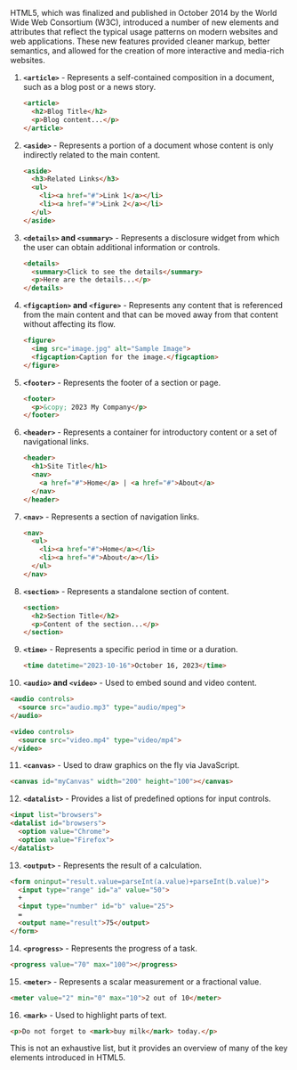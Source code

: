 HTML5, which was finalized and published in October 2014 by the World Wide Web Consortium (W3C), introduced a number of new elements and attributes that reflect the typical usage patterns on modern websites and web applications. These new features provided cleaner markup, better semantics, and allowed for the creation of more interactive and media-rich websites.

1. **`<article>`** - Represents a self-contained composition in a document, such as a blog post or a news story.
   ```html
   <article>
     <h2>Blog Title</h2>
     <p>Blog content...</p>
   </article>
   ```
 
2. **`<aside>`** - Represents a portion of a document whose content is only indirectly related to the main content.
   ```html
   <aside>
     <h3>Related Links</h3>
     <ul>
       <li><a href="#">Link 1</a></li>
       <li><a href="#">Link 2</a></li>
     </ul>
   </aside>
   ```

3. **`<details>` and `<summary>`** - Represents a disclosure widget from which the user can obtain additional information or controls.
   ```html
   <details>
     <summary>Click to see the details</summary>
     <p>Here are the details...</p>
   </details>
   ```

4. **`<figcaption>` and `<figure>`** - Represents any content that is referenced from the main content and that can be moved away from that content without affecting its flow.
   ```html
   <figure>
     <img src="image.jpg" alt="Sample Image">
     <figcaption>Caption for the image.</figcaption>
   </figure>
   ```

5. **`<footer>`** - Represents the footer of a section or page.
   ```html
   <footer>
     <p>&copy; 2023 My Company</p>
   </footer>
   ```

6. **`<header>`** - Represents a container for introductory content or a set of navigational links.
   ```html
   <header>
     <h1>Site Title</h1>
     <nav>
       <a href="#">Home</a> | <a href="#">About</a>
     </nav>
   </header>
   ```

7. **`<nav>`** - Represents a section of navigation links.
   ```html
   <nav>
     <ul>
       <li><a href="#">Home</a></li>
       <li><a href="#">About</a></li>
     </ul>
   </nav>
   ```

8. **`<section>`** - Represents a standalone section of content.
   ```html
   <section>
     <h2>Section Title</h2>
     <p>Content of the section...</p>
   </section>
   ```

9. **`<time>`** - Represents a specific period in time or a duration.
   ```html
   <time datetime="2023-10-16">October 16, 2023</time>
   ```

10. **`<audio>` and `<video>`** - Used to embed sound and video content.
   ```html
   <audio controls>
     <source src="audio.mp3" type="audio/mpeg">
   </audio>

   <video controls>
     <source src="video.mp4" type="video/mp4">
   </video>
   ```

11. **`<canvas>`** - Used to draw graphics on the fly via JavaScript.
   ```html
   <canvas id="myCanvas" width="200" height="100"></canvas>
   ```

12. **`<datalist>`** - Provides a list of predefined options for input controls.
   ```html
   <input list="browsers">
   <datalist id="browsers">
     <option value="Chrome">
     <option value="Firefox">
   </datalist>
   ```

13. **`<output>`** - Represents the result of a calculation.
   ```html
   <form oninput="result.value=parseInt(a.value)+parseInt(b.value)">
     <input type="range" id="a" value="50">
     + 
     <input type="number" id="b" value="25">
     = 
     <output name="result">75</output>
   </form>
   ```

14. **`<progress>`** - Represents the progress of a task.
   ```html
   <progress value="70" max="100"></progress>
   ```

15. **`<meter>`** - Represents a scalar measurement or a fractional value.
   ```html
   <meter value="2" min="0" max="10">2 out of 10</meter>
   ```

16. **`<mark>`** - Used to highlight parts of text.
   ```html
   <p>Do not forget to <mark>buy milk</mark> today.</p>
   ```

This is not an exhaustive list, but it provides an overview of many of the key elements introduced in HTML5.
